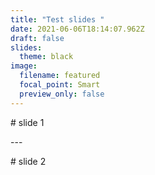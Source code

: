 ```yaml
---
title: "Test slides "
date: 2021-06-06T18:14:07.962Z
draft: false
slides:
  theme: black
image:
  filename: featured
  focal_point: Smart
  preview_only: false
---
```

\# slide 1 



\--- 



\# slide 2